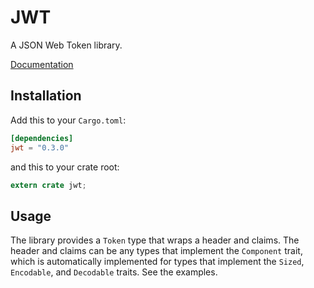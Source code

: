 # JWT

A JSON Web Token library.

[Documentation](http://mikkyang.github.io/rust-jwt/doc/jwt/index.html)

## Installation

Add this to your `Cargo.toml`:

```toml
[dependencies]
jwt = "0.3.0"
```

and this to your crate root:
```rust
extern crate jwt;
```

## Usage

The library provides a `Token` type that wraps a header and claims. The header
and claims can be any types that implement the `Component` trait, which is
automatically implemented for types that implement the `Sized`, `Encodable`,
and `Decodable` traits. See the examples.
